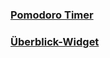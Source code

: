 ### [Pomodoro Timer](https://emilprogramming.github.io/notion/pomodoro)
### [Überblick-Widget](https://emilprogramming.github.io/notion/minimal-overview/index.html)
